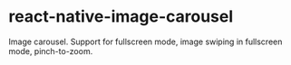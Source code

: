 # react-native-image-carousel
Image carousel. Support for fullscreen mode, image swiping in fullscreen mode, pinch-to-zoom.
